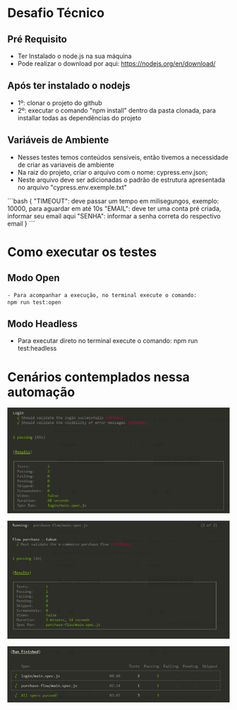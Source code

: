 # Desafio Técnico

## Pré Requisito
 - Ter Instalado o node.js na sua máquina
 - Pode realizar o download por aqui: https://nodejs.org/en/download/

## Após ter instalado o nodejs

- 1º: clonar o projeto do github
- 2º: executar o comando "npm install" dentro da pasta clonada, para installar todas as dependências do projeto

## Variáveis de Ambiente 
 - Nesses testes temos conteúdos sensiveis, então tivemos a necessidade de criar as variaveis de ambiente
 - Na raiz do projeto, criar o arquivo com o nome: cypress.env.json;
 - Neste arquivo deve ser adicionadas o padrão de estrutura apresentada no arquivo "cypress.env.exemple.txt"

´´´bash
{
 "TIMEOUT": deve passar um tempo em milisegungos, exemplo: 10000, para aguardar em até 10s
 "EMAIL": deve ter uma conta pré criada, informar seu email aqui
 "SENHA": informar a senha correta do respectivo email
 }
 ´´´

# Como executar os testes

## Modo Open
    - Para acompanhar a execução, no terminal execute o comando:
    npm run test:open
    

## Modo Headless
- Para executar direto no terminal execute o comando:
    npm run test:headless

# Cenários contemplados nessa automação
![login](./readme-img/login.png)

![flow](./readme-img/flow.png)

![allspecs](./readme-img/allspecs.png)
